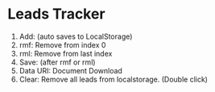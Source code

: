 # Leads Tracker

1. Add: (auto saves to LocalStorage)
2. rmf: Remove from index 0
3. rml: Remove from last index
4. Save: (after rmf or rml)
5. Data URI: Document Download
6. Clear: Remove all leads from localstorage. (Double click)
